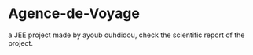# Agence-de-Voyage
a JEE project made by ayoub ouhdidou, check the scientific report of the project.

